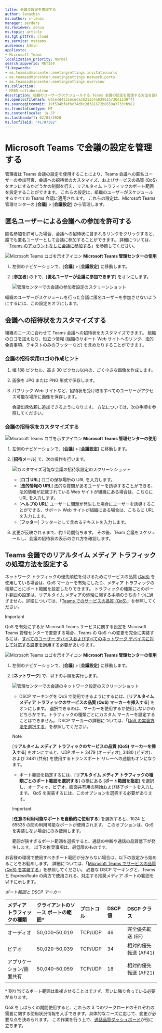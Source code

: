 ```yaml
---
title: 会議の設定を管理する
author: lanachin
ms.author: v-lanac
manager: serdars
ms.reviewer: sonua
ms.topic: article
ms.tgt.pltfrm: cloud
ms.service: msteams
audience: Admin
appliesto:
- Microsoft Teams
localization_priority: Normal
search.appverid: MET150
f1.keywords:
- ms.teamsadmincenter.meetingsettings.invitationurls
- ms.teamsadmincenter.meetingsettings.network.ports
- ms.teamsadmincenter.meetingsettings.overview
ms.collection:
- M365-collaboration
description: 組織のユーザーがスケジュールする Teams 会議の設定を管理する方法を説明します。
ms.openlocfilehash: 6d5e4d4235eceda3821a34a039625730d11d9fff
ms.sourcegitcommit: 19f534bfafbc74dbc2d381672b0650a3733cb982
ms.translationtype: MT
ms.contentlocale: ja-JP
ms.lasthandoff: 02/03/2020
ms.locfileid: "41707302"
---
```

# <a name="manage-meeting-settings-in-microsoft-teams"></a>Microsoft Teams で会議の設定を管理する

管理者は Teams 会議の設定を使用することにより、Teams 会議への匿名ユーザーの参加可否、会議への招待状のカスタマイズ、およびサービスの品質 (QoS) をオンにするかどうかの制御を行え、リアルタイム トラフィックのポート範囲を設定することができます。 これらの設定は、組織のユーザーがスケジュールするすべての Teams 会議に適用されます。 これらの設定は、Microsoft Teams 管理センターの [**会議**] > [**会議設定**] から管理します。

## <a name="allow-anonymous-users-to-join-meetings"></a>匿名ユーザーによる会議への参加を許可する

匿名参加を許可した場合、会議への招待状に含まれるリンクをクリックすると、誰でも匿名ユーザーとして会議に参加することができます。 詳細については、「[Teams のアカウントなしに会議に参加する](https://support.office.com/article/join-a-meeting-without-a-teams-account-c6efc38f-4e03-4e79-b28f-e65a4c039508)」を参照してください。


![Microsoft Teams ロゴを示すアイコン](media/teams-logo-30x30.png) **Microsoft Teams 管理センターの使用**

1. 左側のナビゲーションで、[**会議**] > [**会議設定**] に移動します。
2. [**参加者**] の下で、[**匿名ユーザーが会議に参加できます**] をオンにします。

    ![管理センターでの会議の参加者設定のスクリーンショット](media/meeting-settings-participants.png "Microsoft Teams 管理センターでの Teams 会議の参加者設定のスクリーンショット")

組織のユーザーがスケジュールを行った会議に匿名ユーザーを参加させないようにするには、この設定をオフにします。

## <a name="customize-meeting-invitations"></a>会議への招待状をカスタマイズする

組織のニーズに合わせて Teams 会議への招待状をカスタマイズできます。 組織のロゴを加えたり、役立つ情報 (組織のサポート Web サイトへのリンク、法的免責事項、テキストのみのフッターなど) を含めたりすることができます。

### <a name="tips-for-creating-a-logo-for-meeting-invitations"></a>会議の招待状用ロゴの作成ヒント  

1. 幅 188 ピクセル、高さ 30 ピクセル以内の、ごく小さな画像を作成します。
2. 画像を JPG または PNG 形式で保存します。
3. パブリック Web サイトなど、招待状を受け取るすべてのユーザーがアクセス可能な場所に画像を保存します。

    会議出席依頼に追加できるようになります。 方法については、次の手順を参照してください。

### <a name="customize-your-meeting-invitations"></a>会議の招待状をカスタマイズする

![Microsoft Teams ロゴを示すアイコン](media/teams-logo-30x30.png) **Microsoft Teams 管理センターの使用**

1. 左側のナビゲーションで、[**会議**] > [**会議設定**] に移動します。
2. [**招待メール**] で、次の操作を行います。

    ![カスタマイズ可能な会議の招待状設定のスクリーンショット](media/meeting-settings-invitation.png "Teams 会議用のカスタマイズ可能な会議の招待状設定のスクリーンショット")

    - [**ロゴ URL**] ロゴの保存場所の URL を入力します。
    - [**法的情報の URL**] 法的な質問があるユーザーを誘導することができる、法的情報が記載されている Web サイトが組織にある場合は、こちらに URL を入力します。
    - [**ヘルプの URL**] ユーザーに問題が発生した場合にユーザーを誘導することができる、サポート Web サイトが組織にある場合は、こちらに URL を入力します。
    - [**フッター**] フッターとして含めるテキストを入力します。
3. 変更が反映されるまで、約 1 時間待ちます。 その後、Team 会議をスケジュールし、会議の招待状の表示のされ方を確認します。  

## <a name="set-how-you-want-to-handle-real-time-media-traffic-for-teams-meetings"></a>Teams 会議でのリアルタイム メディア トラフィックの処理方法を設定する

<a name="bknetwork"> </a>

ネットワーク トラフィックの優先順位を付けるためにサービスの品質 [(QoS)](qos-in-teams.md) を使用している場合は、QoS マーカーを有効にしたり、メディア トラフィックの種類ごとにポート範囲を設定したりできます。 トラフィックの種類ごとのポート範囲の設定は、リアルタイム メディアの処理に関する手順のうちの 1 つに過ぎません。詳細については、「[Teams でのサービスの品質 (QoS)](qos-in-teams.md)」を参照してください。

> [!IMPORTANT]
> QoS を有効にするか Microsoft Teams サービスに関する設定を Microsoft Teams 管理センターで変更する場合、Teams の QoS への変更を完全に実装するには、[すべてのユーザー デバイスおよびすべてのネットワーク デバイスに対して対応する設定を適用](QoS-in-Teams-clients.md)する必要があいります。

 ![Microsoft Teams ロゴを示すアイコン](media/teams-logo-30x30.png) **Microsoft Teams 管理センターの使用**

1. 左側のナビゲーションで、[**会議**] > [**会議設定**] に移動します。
2. [**ネットワーク**] で、以下の手順を実行します。

    ![管理センターでの会議のネットワーク設定のスクリーンショット](media/meeting-settings-network.png "Microsoft Teams 管理センターでの Teams 会議のネットワーク設定のスクリーンショット")

    - DSCP マーキングを QoS で使用できるようにするには、[**リアルタイム メディア トラフィックのサービスの品質 (QoS) マーカーを挿入する**] をオンにします。 選択できるのは、マーカーを使用するか使用しないかのどちらかです。トラフィックの種類ごとにカスタム マーカーを設定することはできません。 DSCP マーカーの詳細については、「[QoS の実装方法を選択する](QoS-in-Teams.md#select-a-qos-implementation-method)」を参照してください。
    > [!NOTE] 
    > [**リアルタイム メディア トラフィックのサービスの品質 (QoS) マーカーを挿入する**] をオンにすると、UDP ポート 3479 (オーディオ), 3480 (ビデオ)、および 3481 (共有) を使用するトランスポート リレーへの通信もオンになります。
    - ポート範囲を指定するには、[**リアルタイム メディア トラフィックの種類ごとのポート範囲を選択する**] の横にある [**ポート範囲を指定**] を選択し、オーディオ、ビデオ、画面共有用の開始および終了ポートを入力します。 QoS を実装するには、このオプションを選択する必要があります。
    > [!IMPORTANT]
    > [**任意の利用可能なポートを自動的に使用する**] を選択すると、1024 と 65535 の間の利用可能なポートが使用されます。 このオプションは、QoS を実装しない場合にのみ使用します。
    >
    > 範囲が狭すぎるポート範囲を選択すると、通話の中断や通話の品質低下が発生します。 以下の推奨事項は、最低限のものです。

お客様の環境で使用すべきポート範囲が分からない場合は、以下の設定から始めることをお勧めします。 詳細については、「[Microsoft Teams でサービスの品質 (QoS) を実装する](QoS-in-Teams.md)」を参照してください。 必要な DSCP マーキングと、Teams と ExpressRoute の両方で使用される、対応する推奨メディア ポートの範囲を以下に示します。

_ポート範囲と DSCP マーカー_

メディア トラフィックの種類| クライアントのソース ポートの範囲\* |プロトコル|DSCP 値|DSCP クラス|
|:---             |:---                         |:---    |:---      |:---      |
|オーディオ            | 50,000–50,019               |TCP/UDP |46        |完全優先転送 (EF)|
|ビデオ            | 50,020–50,039               |TCP/UDP |34        |相対的優先転送 (AF41)|
|アプリケーション/画面共有| 50,040–50,059      |TCP/UDP |18        |相対的優先転送 (AF21)|
| | | | |

\* 割り当てるポート範囲は重複させることはできず、互いに隣り合っている必要があります。

QoS をしばらくの期間使用すると、これらの 3 つのワークロードのそれぞれの需要に関する使用状況情報を入手できます。具体的なニーズに応じて、変更が必要な点を決められます。 この作業を行う上で、[通話品質ダッシュボード](turning-on-and-using-call-quality-dashboard.md)が役に立ちます。
